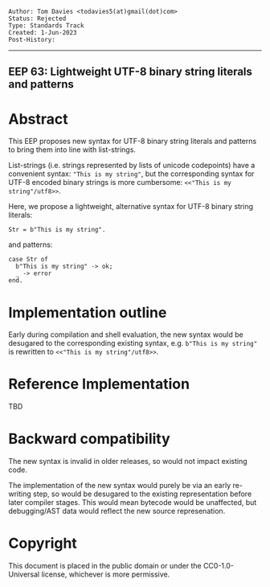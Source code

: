     Author: Tom Davies <todavies5(at)gmail(dot)com>
    Status: Rejected
    Type: Standards Track
    Created: 1-Jun-2023
    Post-History:
****
EEP 63: Lightweight UTF-8 binary string literals and patterns
----

Abstract
========

This EEP proposes new syntax for UTF-8 binary string literals and patterns to bring them
into line with list-strings.

List-strings (i.e. strings represented by lists of unicode codepoints) have a
convenient syntax: `"This is my string"`, but the corresponding syntax for
UTF-8 encoded binary strings is more cumbersome: `<<"This is my string"/utf8>>`.

Here, we propose a lightweight, alternative syntax for UTF-8 binary string literals:

    Str = b"This is my string".

and patterns:

    case Str of
      b"This is my string" -> ok;
      _ -> error
    end.

Implementation outline
==============

Early during compilation and shell evaluation, the new syntax would be desugared to
the corresponding existing syntax, e.g. `b"This is my string"` is rewritten to
`<<"This is my string"/utf8>>`.

Reference Implementation
========

TBD

Backward compatibility
========

The new syntax is invalid in older releases, so would not impact existing code.

The implementation of the new syntax would purely be via an early re-writing step,
so would be desugared to the existing representation before later compiler stages.
This would mean bytecode would be unaffected, but debugging/AST data would reflect
the new source represenation.

Copyright
=========

This document is placed in the public domain or under the CC0-1.0-Universal
license, whichever is more permissive.

